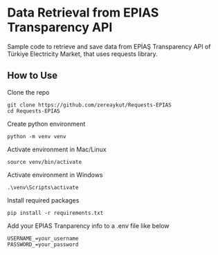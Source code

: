# Data Retrieval from EPIAS Transparency API
Sample code to retrieve and save data from EPİAŞ Transparency API of Türkiye Electricity Market, that uses requests library.

## How to Use
Clone the repo
```shell
git clone https://github.com/zereaykut/Requests-EPIAS
cd Requests-EPIAS
```

Create python environment
```shell
python -m venv venv
```

Activate environment in Mac/Linux 
```shell
source venv/bin/activate
```

Activate environment in Windows 
```shell
.\venv\Scripts\activate
```

Install required packages
```shell
pip install -r requirements.txt
```

Add your EPIAS Tranparency info to a .env file like below
```config
USERNAME_=your_username
PASSWORD_=your_password
```
